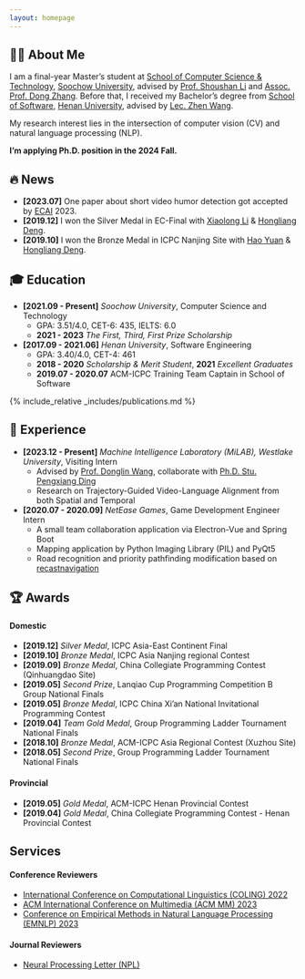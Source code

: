 ```yaml
---
layout: homepage
---
```


## 👨‍💻 About Me

I am a final-year Master’s student at [School of Computer Science &amp; Technology](http://scst.suda.edu.cn), [Soochow University](http://www.suda.edu.cn), advised by [Prof. Shoushan Li](https://scholar.google.com.hk/citations?user=ZRGSxdUAAAAJ) and [Assoc. Prof. Dong Zhang](https://scholar.google.com/citations?user=1E_WmCUAAAAJ). Before that, I received my Bachelor’s degree from [School of Software](https://software.henu.edu.cn), [Henan University](https://www.henu.edu.cn), advised by [Lec. Zhen Wang](http://software.henu.edu.cn/info/1327/2254.htm).

My research interest lies in the intersection of computer vision (CV) and natural language processing (NLP).

**I’m applying Ph.D. position in the 2024 Fall.**

## 🔥 News

- **[2023.07]** One paper about short video humor detection got accepted by [ECAI](https://ecai2023.eu) 2023.
- **[2019.12]** I won the Silver Medal in EC-Final with [Xiaolong Li](https://gitee.com/lxl-233) &amp; [Hongliang Deng](https://github.com/Mug-9).
- **[2019.10]** I won the Bronze Medal in ICPC Nanjing Site with [Hao Yuan](https://github.com/Sanzo00) &amp; [Hongliang Deng](https://github.com/Mug-9).

## 🎓 Education

- **[2021.09 - Present]** *Soochow University*, Computer Science and Technology
    - GPA: 3.51/4.0, CET-6: 435, IELTS: 6.0
    - **2021 - 2023** *The First, Third, First Prize Scholarship*
- **[2017.09 - 2021.06]** *Henan University*, Software Engineering
    - GPA: 3.40/4.0, CET-4: 461
    - **2018 - 2020** *Scholarship &amp; Merit Student*, **2021** *Excellent Graduates*
    - **2019.07 - 2020.07** ACM-ICPC Training Team Captain in School of Software

{% include_relative _includes/publications.md %}

## 💼 Experience

- **[2023.12 - Present]** *Machine Intelligence Laboratory (MiLAB), Westlake University*, Visiting Intern
    - Advised by [Prof. Donglin Wang](https://www.westlake.edu.cn/faculty/donglin-wang.html), collaborate with [Ph.D. Stu. Pengxiang Ding](https://scholar.google.com/citations?user=QyBSTzEAAAAJ)
    - Research on Trajectory-Guided Video-Language Alignment from both Spatial and Temporal
- **[2020.07 - 2020.09]** *NetEase Games*, Game Development Engineer Intern
    - A small team collaboration application via Electron-Vue and Spring Boot
    - Mapping application by Python Imaging Library (PIL) and PyQt5
    - Road recognition and priority pathfinding modification based on [recastnavigation](https://github.com/recastnavigation/recastnavigation)

## 🏆 Awards

#### Domestic

- **[2019.12]** *Silver Medal*, ICPC Asia-East Continent Final
- **[2019.10]** *Bronze Medal*, ICPC Asia Nanjing regional Contest
- **[2019.09]** *Bronze Medal*, China Collegiate Programming Contest (Qinhuangdao Site)
- **[2019.05]** *Second Prize*, Lanqiao Cup Programming Competition B Group National Finals
- **[2019.05]** *Bronze Medal*, ICPC China Xi’an National Invitational Programming Contest
- **[2019.04]** *Team Gold Medal*, Group Programming Ladder Tournament National Finals
- **[2018.10]** *Bronze Medal*, ACM-ICPC Asia Regional Contest (Xuzhou Site)
- **[2018.05]** *Second Prize*, Group Programming Ladder Tournament National Finals

#### Provincial

- **[2019.05]** *Gold Medal*, ACM-ICPC Henan Provincial Contest
- **[2019.04]** *Gold Medal*, China Collegiate Programming Contest - Henan Provincial Contest

## Services

#### Conference Reviewers

- [International Conference on Computational Linguistics (COLING) 2022](https://coling2022.org/)
- [ACM International Conference on Multimedia (ACM MM) 2023](https://www.acmmm2023.org/)
- [Conference on Empirical Methods in Natural Language Processing (EMNLP) 2023](https://2023.emnlp.org/)

#### Journal Reviewers

- [Neural Processing Letter (NPL)](https://link.springer.com/journal/11063)
